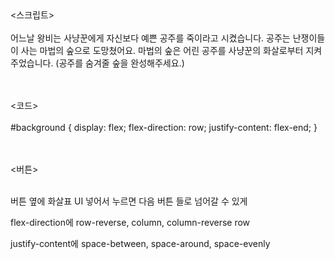 <br><br>

<br><br>
<스크립트>
<br><br>
어느날 왕비는 사냥꾼에게 자신보다 예쁜 공주를 죽이라고 시켰습니다.
공주는 난쟁이들이 사는 마법의 숲으로 도망쳤어요.
마법의 숲은 어린 공주를 사냥꾼의 화살로부터 지켜주었습니다.
(공주를 숨겨줄 숲을 완성해주세요.)


<br><br>
<코드>
<br><br>
#background {
  display: flex;
  flex-direction: row;
  justify-content: flex-end;
}

<br><br>
<버튼>
<br><br>

버튼 옆에 화살표 UI  넣어서 누르면  다음 버튼 들로 넘어갈 수 있게

flex-direction에
row-reverse, column, column-reverse
row

justify-content에
space-between, space-around, space-evenly